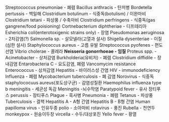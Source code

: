 Streptococcus pneumoniae - 폐렴
Bacillus anthracis - 탄저병
Bordetella pertussis - 백일해
Clostridium botulinum - 식중독(botulism) / 이완마비
Clostridium tetani - 파상풍 / 수축마비
Clostridium perfringens - 식중독(gas gangrene/food poisioning)
Cortnebacterium diphtheriae - 디프테리아
Esherichia coli(enterotoxigenic strains only) - 장염
Pseudomonas aeruginosa - 2차감염(?)
Salmonella sp. - 살모넬라(고열과 설사)
Shigella dysenteriae - 이질 (심한 설사)
Staphylococcus aureus - 고름 유발
Streptococcus pyofenes - 편도선염
Vibrio cholerae - 콜레라
**Neisseria gonorrhoeae - 임질**
Proteus spp. -
Acinetobacter - 상처감염
Burkholderia(유비저) - 폐렴
Clostridium diffidile - 장내감염
Entarobacteria C - 요도감염, 폐렴
Vancomycim resistance Enterococcus - 상처감염
Hepatitis - 바이러스성 간염
HIV - immunodeficiency
Influenza - 폐렴
Mycobacterium tuberculosis - 폐 감염
Norovirus - 식중독
staphylococuus aureus(포도상구균) - 감염성질환
Haemophilus influenza type b meningitis - 세균성 독감
Meningitis -뇌수막염
Paratypoid fever - 유사 장티푸스
perussis - 장티푸스
Plague - 흑사병
Pneumonia - 폐렴
Tetanus - 파상풍
Tuberculosis - 결핵
Hepatitis A - A형 간염
Hepatitis B - B형 간염
Human papilloma virus - 인유두종
polio - 소아마비
rotavirus - 풍진
Rubella - 천연두
monkeypox - 원숭이두창
vircella - 수두/대상포진
Yello fever - 황열